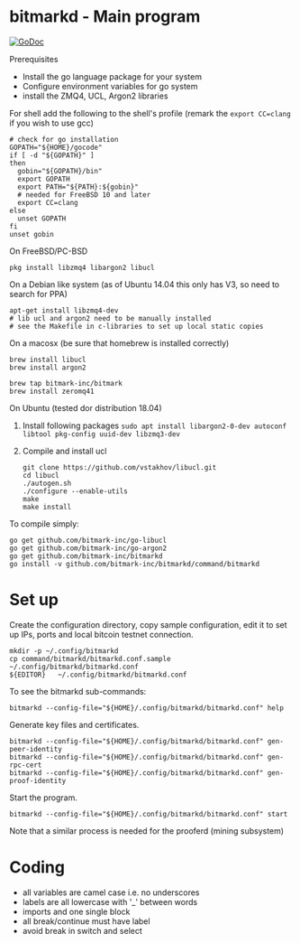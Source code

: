 # bitmarkd - Main program

[![GoDoc](https://godoc.org/github.com/bitmark-inc/bitmarkd?status.svg)](https://godoc.org/github.com/bitmark-inc/bitmarkd)

Prerequisites

* Install the go language package for your system
* Configure environment variables for go system
* install the ZMQ4, UCL, Argon2 libraries

For shell add the following to the shell's profile
(remark the `export CC=clang` if you wish to use gcc)
~~~~~
# check for go installation
GOPATH="${HOME}/gocode"
if [ -d "${GOPATH}" ]
then
  gobin="${GOPATH}/bin"
  export GOPATH
  export PATH="${PATH}:${gobin}"
  # needed for FreeBSD 10 and later
  export CC=clang
else
  unset GOPATH
fi
unset gobin
~~~~~

On FreeBSD/PC-BSD

~~~~~
pkg install libzmq4 libargon2 libucl
~~~~~

On a Debian like system
(as of Ubuntu 14.04 this only has V3, so need to search for PPA)

~~~~~
apt-get install libzmq4-dev
# lib ucl and argon2 need to be manually installed
# see the Makefile in c-libraries to set up local static copies
~~~~~

On a macosx
(be sure that homebrew is installed correctly)
~~~~
brew install libucl
brew install argon2

brew tap bitmark-inc/bitmark
brew install zeromq41
~~~~

On Ubuntu
(tested dor distribution 18.04)

1. Install following packages
   `sudo apt install libargon2-0-dev autoconf libtool pkg-config uuid-dev libzmq3-dev`

2. Compile and install ucl

    ```
    git clone https://github.com/vstakhov/libucl.git
    cd libucl
    ./autogen.sh
    ./configure --enable-utils
    make
    make install
    ```

To compile simply:

~~~~~
go get github.com/bitmark-inc/go-libucl
go get github.com/bitmark-inc/go-argon2
go get github.com/bitmark-inc/bitmarkd
go install -v github.com/bitmark-inc/bitmarkd/command/bitmarkd
~~~~~

# Set up

Create the configuration directory, copy sample configuration, edit it to
set up IPs, ports and local bitcoin testnet connection.

~~~~~
mkdir -p ~/.config/bitmarkd
cp command/bitmarkd/bitmarkd.conf.sample  ~/.config/bitmarkd/bitmarkd.conf
${EDITOR}   ~/.config/bitmarkd/bitmarkd.conf
~~~~~

To see the bitmarkd sub-commands:

~~~~~
bitmarkd --config-file="${HOME}/.config/bitmarkd/bitmarkd.conf" help
~~~~~

Generate key files and certificates.

~~~~~
bitmarkd --config-file="${HOME}/.config/bitmarkd/bitmarkd.conf" gen-peer-identity
bitmarkd --config-file="${HOME}/.config/bitmarkd/bitmarkd.conf" gen-rpc-cert
bitmarkd --config-file="${HOME}/.config/bitmarkd/bitmarkd.conf" gen-proof-identity
~~~~~

Start the program.

~~~~~
bitmarkd --config-file="${HOME}/.config/bitmarkd/bitmarkd.conf" start
~~~~~

Note that a similar process is needed for the prooferd (mining subsystem)


# Coding

* all variables are camel case i.e. no underscores
* labels are all lowercase with '_' between words
* imports and one single block
* all break/continue must have label
* avoid break in switch and select
